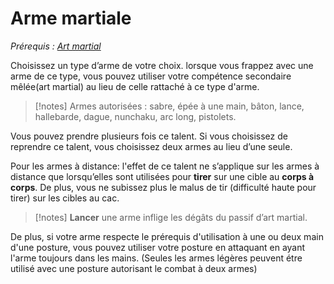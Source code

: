 # Arme martiale
*Prérequis : [Art martial](../../1.%20Talent%20de%20base/Art%20martial.md)*

Choisissez un type d’arme de votre choix. lorsque vous frappez avec une arme de ce type, vous pouvez utiliser votre compétence secondaire mêlée(art martial) au lieu de celle rattaché à ce type d'arme.

> [!notes]
>Armes autorisées : sabre, épée à une main, bâton, lance, hallebarde, dague, nunchaku, arc long, pistolets.

Vous pouvez prendre plusieurs fois ce talent. Si vous choisissez de reprendre ce talent, vous choisissez deux armes au lieu d’une seule.

Pour les armes à distance: l'effet de ce talent ne s’applique sur les armes à distance que lorsqu’elles sont utilisées pour **tirer** sur une cible au **corps à corps**. De plus, vous ne subissez plus le malus de tir (difficulté haute pour tirer) sur les cibles au cac.

> [!notes]
>**Lancer** une arme inflige les dégâts du passif d’art martial.


De plus, si votre arme respecte le prérequis d'utilisation à une ou deux main d'une posture, vous pouvez utiliser votre posture en attaquant en ayant l'arme toujours dans les mains.
(Seules les armes légères peuvent étre utilisé avec une posture autorisant le combat à deux armes)